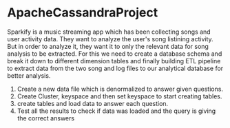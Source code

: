 # ApacheCassandraProject

Sparkify is a music streaming app which has been collecting songs and user activity data.
They want to analyze the user's song listining activity. But in order to analyze it, they want it to only the relevant data for song analysis to be extracted. 
For this we need to create a database schema and break it down to different dimension tables and finally building ETL
pipeline to extract data from the two song and log files to our analytical database for better analysis.


1. Create a new data file which is denormalized to answer given questions.
2. Create Cluster, keyspace and then set keyspace to start creating tables.
3. create tables and load data to answer each question.
4. Test all the results to check if data was loaded and the query is giving the correct answers
